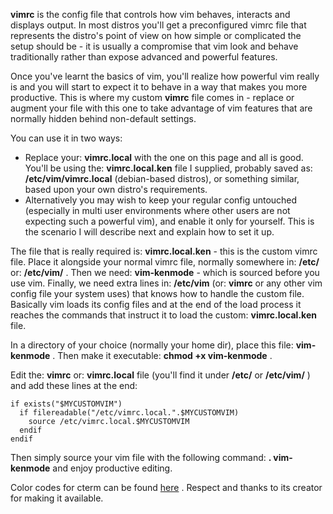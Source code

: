 **vimrc** is the config file that controls how vim behaves, interacts and displays output.
In most distros you'll get a preconfigured vimrc file that represents the distro's point of view on how simple or complicated the setup should be - it is usually a compromise that vim look and behave traditionally rather than expose advanced and powerful features.

Once you've learnt the basics of vim, you'll realize how powerful vim really is and you will start to expect it to behave in a way that makes you more productive.
This is where my custom **vimrc** file comes in - replace or augment your file with this one to take advantage of vim features that are normally hidden behind non-default settings.

You can use it in two ways:
* Replace your:  **vimrc.local**  with the one on this page and all is good. You'll be using the:  **vimrc.local.ken**  file I supplied, probably saved as:  **/etc/vim/vimrc.local**  (debian-based distros), or something similar, based upon your own distro's requirements.
* Alternatively you may wish to keep your regular config untouched (especially in multi user environments where other users are not expecting such a powerful vim), and enable it only for yourself. This is the scenario I will describe next and explain how to set it up.


The file that is really required is:   **vimrc.local.ken**   - this is the custom vimrc file. Place it alongside your normal vimrc file, normally somewhere in:  **/etc/**  or:  **/etc/vim/** .
Then we need: **vim-kenmode**   -  which is sourced before you use vim.
Finally, we need extra lines in:  **/etc/vim**  (or:  **vimrc**  or any other vim config file your system uses) that knows how to handle the custom file.
Basically vim loads its config files and at the end of the load process it reaches the commands that instruct it to load the custom:   **vimrc.local.ken**   file.


In a directory of your choice (normally your home dir), place this file:  **vim-kenmode**   .
Then make it executable:  **chmod +x vim-kenmode**  .


Edit the:  **vimrc**  or: **vimrc.local**  file  (you'll find it under **/etc/**  or  **/etc/vim/** ) and add these lines at the end:


```
if exists("$MYCUSTOMVIM")
  if filereadable("/etc/vimrc.local.".$MYCUSTOMVIM)
    source /etc/vimrc.local.$MYCUSTOMVIM
  endif
endif
```


Then simply source your vim file with the following command:  **. vim-kenmode**  and enjoy productive editing.


Color codes for cterm can be found [here](https://upload.wikimedia.org/wikipedia/commons/thumb/1/15/Xterm_256color_chart.svg/1404px-Xterm_256color_chart.svg.png) . Respect and thanks to its creator for making it available.


